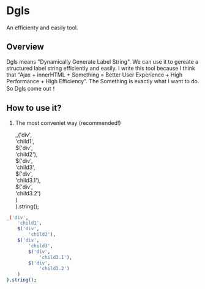 Dgls
==================================================
An efficienty and easily tool.

Overview
--------------------------------------------------

Dgls means "Dynamically Generate Label String". We can use it to gereate a structured label string efficiently and easily.
I write this tool because I think that "Ajax + innerHTML + Something = Better User Experience + High Performance + High Efficiency".
The Something is exactly what I want to do. So Dgls come out！

How to use it?
--------------------------------------------------

1. The most conveniet way (recommended!)

    _('div',  
        'child1',  
        $('div',  
            'child2'),  
        $('div',  
            'child3',  
            $('div',  
                'child3.1'),  
            $('div',  
                'child3.2')  
        )  
    ).string();  

```bash
_('div',  
    'child1',  
    $('div',  
        'child2'),  
    $('div',  
        'child3',  
        $('div',  
            'child3.1'),  
        $('div',  
            'child3.2')  
    )  
).string();  
```
